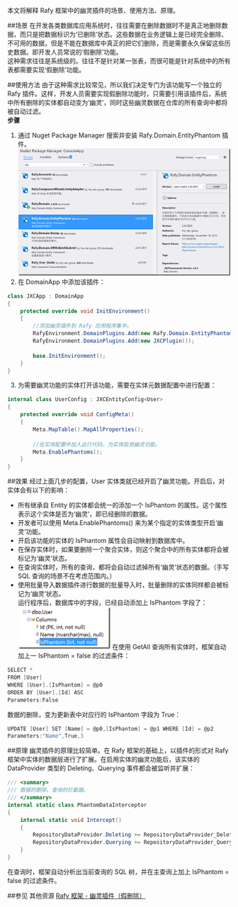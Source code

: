 ﻿本文将解释 Rafy 框架中的幽灵插件的场景、使用方法、原理。  

##场景
在开发各类数据库应用系统时，往往需要在删除数据时不是真正地删除数据，而只是把数据标识为‘已删除’状态。这些数据在业务逻辑上是已经完全删除、不可用的数据，但是不能在数据库中真正的把它们删除，而是需要永久保留这些历史数据。即开发人员常说的‘假删除’功能。<br>
这种需求往往是系统级的。往往不是针对某一张表，而很可能是针对系统中的所有表都需要实现‘假删除’功能。

##使用方法
由于这种需求比较常见，所以我们决定专门为该功能写一个独立的 Rafy 插件。这样，开发人员需要实现假删除功能时，只需要引用该插件后，系统中所有删除的实体都自动变为‘幽灵’，同时这些幽灵数据在仓库的所有查询中都将被自动过滤。<br>
**步骤**
1. 通过 Nuget Package Manager 搜索并安装 Rafy.Domain.EntityPhantom 插件。
![](../../images/幽灵插件02.png)
2. 在 DomainApp 中添加该插件：
```cs
class JXCApp : DomainApp
{
    protected override void InitEnvironment()
    {
        //添加幽灵插件到 Rafy 应用程序集中。
        RafyEnvironment.DomainPlugins.Add(new Rafy.Domain.EntityPhantom.EntityPhantomPlugin());
        RafyEnvironment.DomainPlugins.Add(new JXCPlugin());

        base.InitEnvironment();
    }
}
```
3. 为需要幽灵功能的实体打开该功能，需要在实体元数据配置中进行配置：
```cs
internal class UserConfig : JXCEntityConfig<User>
{
    protected override void ConfigMeta()
    {
        Meta.MapTable().MapAllProperties();

        //在实体配置中加入此行代码，为实体启用幽灵功能。
        Meta.EnablePhantoms();
    }
}
```


##效果
经过上面几步的配置，User 实体类就已经开启了幽灵功能。开启后，对实体会有以下的影响：
 - 所有继承自 Entity 的实体都会统一的添加一个 IsPhantom 的属性。这个属性表示这个实体是否为‘幽灵’，即已经删除的数据。
 - 开发者可以使用 Meta.EnablePhantoms() 来为某个指定的实体类型开启‘幽灵’功能。
 - 开启该功能的实体的 IsPhantom 属性会自动映射到数据库中。
 - 在保存实体时，如果要删除一个聚合实体，则这个聚合中的所有实体都将会被标记为‘幽灵’状态。
 - 在查询实体时，所有的查询，都将会自动过滤掉所有‘幽灵’状态的数据。（手写 SQL 查询的场景不在考虑范围内。）
 - 使用批量导入数据插件进行数据的批量导入时，批量删除的实体同样都会被标记为‘幽灵’状态。<br>
运行程序后，数据库中的字段，已经自动添加上 IsPhantom 字段了：
![](../../images/幽灵插件01.png)
在使用 GetAll 查询所有实体时，框架自动加上一 IsPhantom = false 的过滤条件：

```cs
SELECT *
FROM [User]
WHERE [User].[IsPhantom] = @p0
ORDER BY [User].[Id] ASC
Parameters:False
 ``` 

数据的删除，变为更新表中对应行的 IsPhantom 字段为 True：

```cs
UPDATE [User] SET [Name] = @p0,[IsPhantom] = @p1 WHERE [Id] = @p2
Parameters:"Name",True,3
 ``` 


##原理
幽灵插件的原理比较简单。在 Rafy 框架的基础上，以插件的形式对 Rafy 框架中实体的数据层进行了扩展。在启用实体的幽灵功能后，该实体的 DataProvider 类型的 Deleting、Querying 事件都会被监听并扩展：

```cs
/// <summary>
/// 数据的删除、查询的拦截器。
/// </summary>
internal static class PhantomDataInterceptor
{
    internal static void Intercept()
    {
        RepositoryDataProvider.Deleting += RepositoryDataProvider_Deleting;
        RepositoryDataProvider.Querying += RepositoryDataProvider_Querying;
    }
}
 ``` 

在查询时，框架自动分析出当前查询的 SQL 树，并在主查询上加上 IsPhantom = false 的过滤条件。

##参见
其他资源
[Rafy 框架 - 幽灵插件（假删除）](http://www.cnblogs.com/zgynhqf/p/5086644.html)
